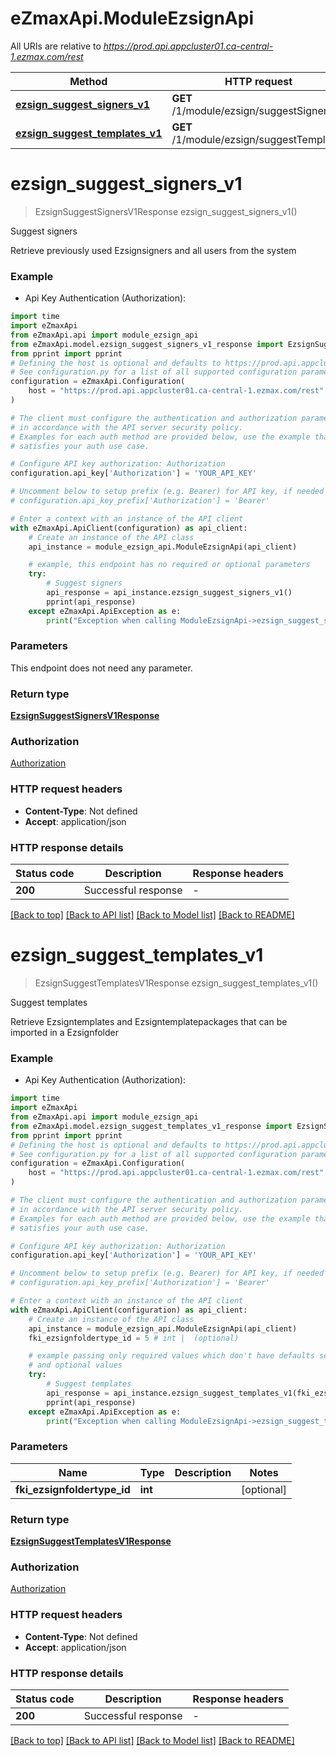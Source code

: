 # eZmaxApi.ModuleEzsignApi

All URIs are relative to *https://prod.api.appcluster01.ca-central-1.ezmax.com/rest*

Method | HTTP request | Description
------------- | ------------- | -------------
[**ezsign_suggest_signers_v1**](ModuleEzsignApi.md#ezsign_suggest_signers_v1) | **GET** /1/module/ezsign/suggestSigners | Suggest signers
[**ezsign_suggest_templates_v1**](ModuleEzsignApi.md#ezsign_suggest_templates_v1) | **GET** /1/module/ezsign/suggestTemplates | Suggest templates


# **ezsign_suggest_signers_v1**
> EzsignSuggestSignersV1Response ezsign_suggest_signers_v1()

Suggest signers

Retrieve previously used Ezsignsigners and all users from the system

### Example

* Api Key Authentication (Authorization):

```python
import time
import eZmaxApi
from eZmaxApi.api import module_ezsign_api
from eZmaxApi.model.ezsign_suggest_signers_v1_response import EzsignSuggestSignersV1Response
from pprint import pprint
# Defining the host is optional and defaults to https://prod.api.appcluster01.ca-central-1.ezmax.com/rest
# See configuration.py for a list of all supported configuration parameters.
configuration = eZmaxApi.Configuration(
    host = "https://prod.api.appcluster01.ca-central-1.ezmax.com/rest"
)

# The client must configure the authentication and authorization parameters
# in accordance with the API server security policy.
# Examples for each auth method are provided below, use the example that
# satisfies your auth use case.

# Configure API key authorization: Authorization
configuration.api_key['Authorization'] = 'YOUR_API_KEY'

# Uncomment below to setup prefix (e.g. Bearer) for API key, if needed
# configuration.api_key_prefix['Authorization'] = 'Bearer'

# Enter a context with an instance of the API client
with eZmaxApi.ApiClient(configuration) as api_client:
    # Create an instance of the API class
    api_instance = module_ezsign_api.ModuleEzsignApi(api_client)

    # example, this endpoint has no required or optional parameters
    try:
        # Suggest signers
        api_response = api_instance.ezsign_suggest_signers_v1()
        pprint(api_response)
    except eZmaxApi.ApiException as e:
        print("Exception when calling ModuleEzsignApi->ezsign_suggest_signers_v1: %s\n" % e)
```


### Parameters
This endpoint does not need any parameter.

### Return type

[**EzsignSuggestSignersV1Response**](EzsignSuggestSignersV1Response.md)

### Authorization

[Authorization](../README.md#Authorization)

### HTTP request headers

 - **Content-Type**: Not defined
 - **Accept**: application/json


### HTTP response details

| Status code | Description | Response headers |
|-------------|-------------|------------------|
**200** | Successful response |  -  |

[[Back to top]](#) [[Back to API list]](../README.md#documentation-for-api-endpoints) [[Back to Model list]](../README.md#documentation-for-models) [[Back to README]](../README.md)

# **ezsign_suggest_templates_v1**
> EzsignSuggestTemplatesV1Response ezsign_suggest_templates_v1()

Suggest templates

Retrieve Ezsigntemplates and Ezsigntemplatepackages that can be imported in a Ezsignfolder

### Example

* Api Key Authentication (Authorization):

```python
import time
import eZmaxApi
from eZmaxApi.api import module_ezsign_api
from eZmaxApi.model.ezsign_suggest_templates_v1_response import EzsignSuggestTemplatesV1Response
from pprint import pprint
# Defining the host is optional and defaults to https://prod.api.appcluster01.ca-central-1.ezmax.com/rest
# See configuration.py for a list of all supported configuration parameters.
configuration = eZmaxApi.Configuration(
    host = "https://prod.api.appcluster01.ca-central-1.ezmax.com/rest"
)

# The client must configure the authentication and authorization parameters
# in accordance with the API server security policy.
# Examples for each auth method are provided below, use the example that
# satisfies your auth use case.

# Configure API key authorization: Authorization
configuration.api_key['Authorization'] = 'YOUR_API_KEY'

# Uncomment below to setup prefix (e.g. Bearer) for API key, if needed
# configuration.api_key_prefix['Authorization'] = 'Bearer'

# Enter a context with an instance of the API client
with eZmaxApi.ApiClient(configuration) as api_client:
    # Create an instance of the API class
    api_instance = module_ezsign_api.ModuleEzsignApi(api_client)
    fki_ezsignfoldertype_id = 5 # int |  (optional)

    # example passing only required values which don't have defaults set
    # and optional values
    try:
        # Suggest templates
        api_response = api_instance.ezsign_suggest_templates_v1(fki_ezsignfoldertype_id=fki_ezsignfoldertype_id)
        pprint(api_response)
    except eZmaxApi.ApiException as e:
        print("Exception when calling ModuleEzsignApi->ezsign_suggest_templates_v1: %s\n" % e)
```


### Parameters

Name | Type | Description  | Notes
------------- | ------------- | ------------- | -------------
 **fki_ezsignfoldertype_id** | **int**|  | [optional]

### Return type

[**EzsignSuggestTemplatesV1Response**](EzsignSuggestTemplatesV1Response.md)

### Authorization

[Authorization](../README.md#Authorization)

### HTTP request headers

 - **Content-Type**: Not defined
 - **Accept**: application/json


### HTTP response details

| Status code | Description | Response headers |
|-------------|-------------|------------------|
**200** | Successful response |  -  |

[[Back to top]](#) [[Back to API list]](../README.md#documentation-for-api-endpoints) [[Back to Model list]](../README.md#documentation-for-models) [[Back to README]](../README.md)


